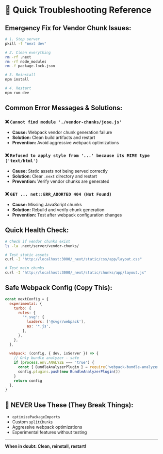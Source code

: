 # 🚨 Quick Troubleshooting Reference

## **Emergency Fix for Vendor Chunk Issues:**

```bash
# 1. Stop server
pkill -f "next dev"

# 2. Clean everything
rm -rf .next
rm -rf node_modules
rm -f package-lock.json

# 3. Reinstall
npm install

# 4. Restart
npm run dev
```

## **Common Error Messages & Solutions:**

### **❌ `Cannot find module './vendor-chunks/jose.js'`**
- **Cause:** Webpack vendor chunk generation failure
- **Solution:** Clean build artifacts and restart
- **Prevention:** Avoid aggressive webpack optimizations

### **❌ `Refused to apply style from '...' because its MIME type ('text/html')`**
- **Cause:** Static assets not being served correctly
- **Solution:** Clear `.next` directory and restart
- **Prevention:** Verify vendor chunks are generated

### **❌ `GET ... net::ERR_ABORTED 404 (Not Found)`**
- **Cause:** Missing JavaScript chunks
- **Solution:** Rebuild and verify chunk generation
- **Prevention:** Test after webpack configuration changes

## **Quick Health Check:**

```bash
# Check if vendor chunks exist
ls -la .next/server/vendor-chunks/

# Test static assets
curl -I "http://localhost:3000/_next/static/css/app/layout.css"

# Test main chunks
curl -I "http://localhost:3000/_next/static/chunks/app/layout.js"
```

## **Safe Webpack Config (Copy This):**

```javascript
const nextConfig = {
  experimental: {
    turbo: {
      rules: {
        '*.svg': {
          loaders: ['@svgr/webpack'],
          as: '*.js',
        },
      },
    },
  },
  
  webpack: (config, { dev, isServer }) => {
    // Only bundle analyzer - safe
    if (process.env.ANALYZE === 'true') {
      const { BundleAnalyzerPlugin } = require('webpack-bundle-analyzer')
      config.plugins.push(new BundleAnalyzerPlugin())
    }
    return config
  },
}
```

## **🚫 NEVER Use These (They Break Things):**
- `optimizePackageImports`
- Custom `splitChunks`
- Aggressive webpack optimizations
- Experimental features without testing

---

**When in doubt: Clean, reinstall, restart!**

